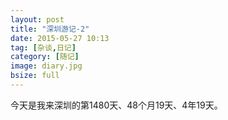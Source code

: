 ```yaml
---
layout: post
title: "深圳游记-2"
date: 2015-05-27 10:13
tag: [杂谈,日记]
category: [随记]
image: diary.jpg
bsize: full
---
```

今天是我来深圳的第1480天、48个月19天、4年19天。
